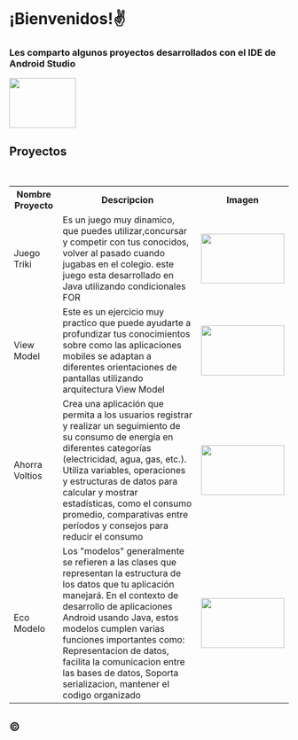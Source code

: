 <!--
**DidierPinto/DidierPinto** is a ✨ _special_ ✨ repository because its `README.md` (this file) appears on your GitHub profile.
Here are some ideas to get you started:

- 🔭 I’m currently working on ...
- 🌱 I’m currently learning ...
- 👯 I’m looking to collaborate on ...
- 🤔 I’m looking for help with ...
- 💬 Ask me about ...
- 📫 How to reach me: ...
- 😄 Pronouns: ...
- ⚡ Fun fact: ...
-->

<!DOCTYPE html>
<head>

<h1>¡Bienvenidos!✌</h1>
<h3>Les comparto algunos proyectos desarrollados con el IDE de Android Studio</h3>
</head>
<body>

<img src = "https://i.ytimg.com/vi/kypaoh55ro8/hqdefault.jpg" height = "90" width = "120">

<h2>Proyectos</h2>
<br>
<table>
  <tr>
    <th>Nombre Proyecto</th>
    <th>Descripcion</th>
    <th>Imagen</th>
  </tr>
  <tr>
    <td>Juego Triki</td>
    <td>Es un juego muy dinamico, que puedes utilizar,concursar y competir con tus conocidos, volver al pasado cuando jugabas en el colegio. este juego esta desarrollado en Java utilizando condicionales FOR</td>
    <td><img src = "https://i.ytimg.com/vi/7aLRgzerY6c/maxresdefault.jpg" height = "90" width = "150"></td>
    
  </tr>
  <tr>
    <td>View Model</td>
    <td>Este es un ejercicio muy practico que puede ayudarte a profundizar tus conocimientos sobre como las aplicaciones mobiles se adaptan a diferentes orientaciones de pantallas 
    utilizando arquitectura View Model</td>
    <td><img src = "https://miro.medium.com/v2/resize:fit:863/0*B1FlGmCGFUFWGZBE.png" height = "90" width = "150"></td>

    

  </tr>
  <tr>
    <td>Ahorra Voltios</td>
    <td>Crea una aplicación que permita a los usuarios registrar y realizar un seguimiento de su consumo de energía en diferentes categorías (electricidad, agua, gas, etc.). Utiliza     
    variables, operaciones y estructuras de datos para calcular y mostrar estadísticas, como el consumo promedio, comparativas entre períodos y consejos para reducir el consumo</td>
    <td><img src = "https://encrypted-tbn0.gstatic.com/images?q=tbn:ANd9GcSX_HQLF8f425G3jPYdmN1UgbS_8zSiPfoGhR9U2jp81MtPt2x63_3Gxa6Ga6yvFXiprtE&usqp=CAU" height = "90" width = "150"></td>
  </tr>
  <tr>
    <td>Eco Modelo</td>
    <td> Los "modelos" generalmente se refieren a las clases que representan la estructura de los datos que tu aplicación manejará. En el contexto de desarrollo de aplicaciones Android usando Java, estos modelos cumplen varias funciones importantes como: Representacion de datos, facilita la comunicacion entre las bases de datos, Soporta serializacion, mantener el codigo organizado</td>
    <td><img src = "https://i.ytimg.com/vi/KQDeY7oIxp4/hq720.jpg?sqp=-oaymwEhCK4FEIIDSFryq4qpAxMIARUAAAAAGAElAADIQj0AgKJD&rs=AOn4CLBSjlBNvKE9OJ-40MYQpnN3fqCCqg" height = "90" width = "150"></td>
  </tr>
</table>

  <h2>&copy;</h2>
</body>

</html>


